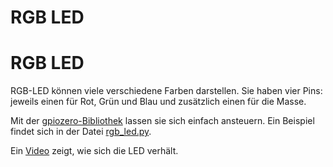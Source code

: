 # RGB LED

# RGB LED

RGB-LED können viele verschiedene Farben darstellen. Sie haben 
vier Pins: jeweils einen für Rot, Grün und Blau und zusätzlich
einen für die Masse. 

Mit der 
[gpiozero-Bibliothek](https://gpiozero.readthedocs.io/en/stable/api_output.html?#gpiozero.RGBLED) 
lassen sie sich einfach ansteuern. Ein Beispiel findet sich in der Datei 
[rgb_led.py](rgb_led.py).

Ein
[Video](https://peertube.fidonet.io/videos/watch/9a352cee-b35a-4b2f-9d54-72a89fec7fe0)
zeigt, wie sich die LED verhält.
